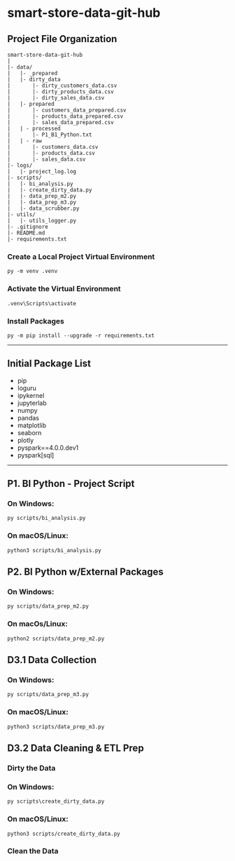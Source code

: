 # smart-store-data-git-hub

## Project File Organization

```plaintext
smart-store-data-git-hub
|
|- data/
|   |- _prepared
|   |- dirty_data
|       |- dirty_customers_data.csv
|       |- dirty_products_data.csv
|       |- dirty_sales_data.csv
|   |- prepared
|       |- customers_data_prepared.csv
|       |- products_data_prepared.csv
|       |- sales_data_prepared.csv
|   | - processed
|       |- P1_B1_Python.txt  
|   | - raw
|       |- customers_data.csv
|       |- products_data.csv
|       |- sales_data.csv
|- logs/
|   |- project_log.log
|- scripts/
|   |- bi_analysis.py
|   |- create_dirty_data.py
|   |- data_prep_m2.py
|   |- data_prep_m3.py
|   |- data_scrubber.py
|- utils/
|   |- utils_logger.py
|- .gitignore
|- README.md
|- requirements.txt
```
### Create a Local Project Virtual Environment

```shell
py -m venv .venv
```

### Activate the Virtual Environment

```shell
.venv\Scripts\activate
```

### Install Packages

```shell
py -m pip install --upgrade -r requirements.txt
```
-----

## Initial Package List

- pip
- loguru
- ipykernel
- jupyterlab
- numpy
- pandas
- matplotlib
- seaborn
- plotly
- pyspark==4.0.0.dev1
- pyspark[sql]

---
## P1. BI Python - Project Script

### On Windows:
```shell
py scripts/bi_analysis.py
```

### On macOS/Linux:
```shell
python3 scripts/bi_analysis.py
```

## P2. BI Python w/External Packages

### On Windows:
```shell
py scripts/data_prep_m2.py
```

### On macOs/Linux:
```shell
python2 scripts/data_prep_m2.py
```

## D3.1 Data Collection

### On Windows:
```shell
py scripts/data_prep_m3.py
```

### On macOS/Linux:
```shell
python3 scripts/data_prep_m3.py
```

## D3.2 Data Cleaning & ETL Prep

### Dirty the Data

### On Windows:
```shell
py scripts\create_dirty_data.py
```

### On macOS/Linux:
```shell
python3 scripts/create_dirty_data.py
```

### Clean the Data

